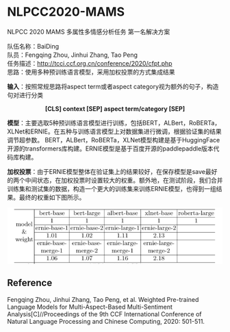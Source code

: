 # NLPCC2020-MAMS
NLPCC 2020 MAMS 多属性多情感分析任务 第一名解决方案

队伍名称：BaiDing  
队员：Fengqing Zhou, Jinhui Zhang, Tao Peng  
任务描述：http://tcci.ccf.org.cn/conference/2020/cfpt.php  
思路：使用多种预训练语言模型，采用加权投票的方式集成结果  

**输入**：按照常规思路将aspect term或者aspect category视为额外的句子，构造句对进行分类  
<p align="center" >
<strong> [CLS] context [SEP] aspect term/category [SEP]</strong> 
</p>

**模型**：主要选取5种预训练语言模型进行训练，包括BERT，ALBert，RoBERTa，XLNet和ERNIE。在五种与训练语言模型上对数据集进行微调，根据验证集的结果调节超参数。
BERT，ALBert，RoBERTa，XLNet模型构建是基于HuggingFace开源的transformers库构建。ERNIE模型是基于百度开源的paddlepaddle版本代码库构建。  

**加权投票**：由于ERNIE模型整体在验证集上的结果较好，在保存模型是save最好的两个中间状态，在加权投票时设置较大的权重。额外地，在测试阶段，我们合并训练集和测试集的数据，构造一个更大的训练集来训练ERNIE模型，也得到一组结果。最终的权重如下图所示。  

![](https://github.com/BaiDing213/NLPCC2020-MAMS/blob/master/weights.png)

## Reference
Fengqing Zhou, Jinhui Zhang, Tao Peng, et al. Weighted Pre-trained Language Models for Multi-Aspect-Based Multi-Sentiment Analysis[C]//Proceedings of the 9th CCF International Conference of Natural Language Processing and Chinese Computing, 2020: 501-511.
